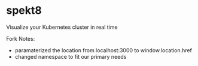 # spekt8
Visualize your Kubernetes cluster in real time

Fork Notes:
-  paramaterized the location from localhost:3000 to window.location.href
-  changed namespace to fit our primary needs
